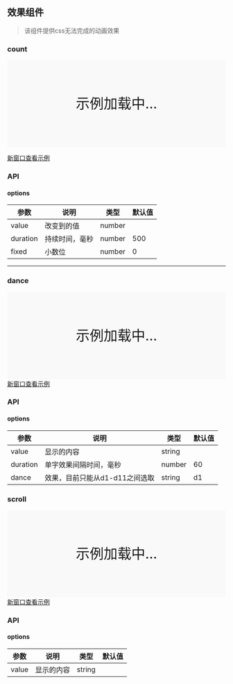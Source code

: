 ## 效果组件
> 该组件提供css无法完成的动画效果

### count
<div style="position:relative" id="mx_1">
    <iframe src="https://thx.github.io/magix-gallery/?#!/mx-effect/count?inline=true&id=mx_1" frameborder="no" style="width:100%;height:200px;" scrolling="no"></iframe>
    <div style="position:absolute;width:100%;height:200px;background-color:#f9f9f9;text-align:center;line-height:200px;font-size:32px;top:0;right:0;left:0;bottom:0">示例加载中...</div>
</div>

<a href="https://thx.github.io/magix-gallery/#!/mx-effect/count" target="_blank">新窗口查看示例</a>

### API

#### options
| 参数 | 说明 | 类型 | 默认值 |
| -------- | -------- | -------- | -------- |
| value    | 改变到的值 | number |  |
| duration     | 持续时间，毫秒 | number | 500 |
| fixed     | 小数位 | number | 0 |



---


### dance

<div style="position:relative" id="mx_2">
    <iframe src="https://thx.github.io/magix-gallery/?#!/mx-effect/dance?inline=true&id=mx_2" frameborder="no" style="width:100%;height:200px;" scrolling="no"></iframe>
    <div style="position:absolute;width:100%;height:200px;background-color:#f9f9f9;text-align:center;line-height:200px;font-size:32px;top:0;right:0;left:0;bottom:0">示例加载中...</div>
</div>
<a href="https://thx.github.io/magix-gallery/#!/mx-effect/dance" target="_blank">新窗口查看示例</a>

### API

#### options
| 参数 | 说明 | 类型 | 默认值 |
| -------- | -------- | -------- | -------- |
| value    | 显示的内容 | string |  |
| duration     | 单字效果间隔时间，毫秒 | number | 60 |
| dance     | 效果，目前只能从d1-d11之间选取 | string | d1 |


### scroll

<div style="position:relative" id="mx_3">
    <iframe src="https://thx.github.io/magix-gallery/?#!/mx-effect/scroll?inline=true&id=mx_3" frameborder="no" style="width:100%;height:200px;" scrolling="no"></iframe>
    <div style="position:absolute;width:100%;height:200px;background-color:#f9f9f9;text-align:center;line-height:200px;font-size:32px;top:0;right:0;left:0;bottom:0">示例加载中...</div>
</div>
<a href="https://thx.github.io/magix-gallery/#!/mx-effect/scroll" target="_blank">新窗口查看示例</a>


### API

#### options
| 参数 | 说明 | 类型 | 默认值 |
| -------- | -------- | -------- | -------- |
| value    | 显示的内容 | string |  |